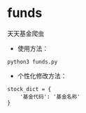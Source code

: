 # funds

天天基金爬虫

* 使用方法：

```
python3 funds.py
```

* 个性化修改方法：
```
stock_dict = {
    '基金代码': '基金名称'
}
```

